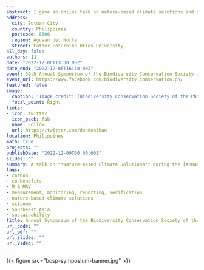 ```yaml
---
abstract: I gave an online talk on nature-based climate solutions and our research programmes at the [Centre for Nature-based Climate Solutions](https://www.nus.edu.sg/cncs/), National University of Singapore. 
address:
  city: Butuan City
  country: Philippines
  postcode: 8600
  region: Agusan del Norte
  street: Father Saturnino Urios University
all_day: false
authors: []
date: "2022-12-06T13:30:00Z"
date_end: "2022-12-06T16:30:00Z"
event: 30th Annual Symposium of the Biodiversity Conservation Society of the Philippines
event_url: https://www.facebook.com/biodiversity.conservation.ph/
featured: false
image:
  caption: 'Image credit: [Biodiversity Conservation Society of the Philippines](https://sites.google.com/biodiversity.ph/30pbs/home?pli=1)'
  focal_point: Right
links:
- icon: twitter
  icon_pack: fab
  name: Follow
  url: https://twitter.com/dondealban
location: Philippines
math: true
projects: ""
publishDate: "2022-12-09T00:00:00Z"
slides: ""
summary: A talk on **Nature-based Climate Solutions** during the [Annual Symposium of the Biodiversity Conservation Society of the Philippines](https://sites.google.com/biodiversity.ph/30pbs/home?pli=1).
tags:
- carbon
- co-benefits
- M & MRV
- measurement, monitoring, reporting, verification
- nature-based climate solutions
- scicomm
- Southeast Asia
- sustainability
title: Annual Symposium of the Biodiversity Conservation Society of the Philippines
url_code: ""
url_pdf: ""
url_slides: ""
url_video: ""
---
```

{{< figure src="bcsp-symposium-banner.jpg" >}}